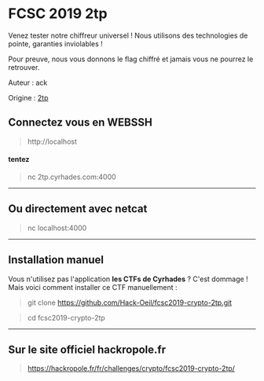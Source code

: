# FCSC 2019 2tp

Venez tester notre chiffreur universel ! Nous utilisons des technologies de pointe, garanties inviolables !

Pour preuve, nous vous donnons le flag chiffré et jamais vous ne pourrez le retrouver.


Auteur : ack

Origine : [2tp](https://hackropole.fr/fr/challenges/crypto/fcsc2019-crypto-2tp/)


## Connectez vous en WEBSSH
> http://localhost

#### tentez 
> nc 2tp.cyrhades.com:4000


-----------

## Ou directement avec netcat
> nc localhost:4000

-----------

## Installation manuel
Vous n'utilisez pas l'application **les CTFs de Cyrhades** ? C'est dommage !
Mais voici comment installer ce CTF manuellement :

> git clone https://github.com/Hack-Oeil/fcsc2019-crypto-2tp.git

> cd fcsc2019-crypto-2tp


-----------

## Sur le site officiel hackropole.fr
> https://hackropole.fr/fr/challenges/crypto/fcsc2019-crypto-2tp/